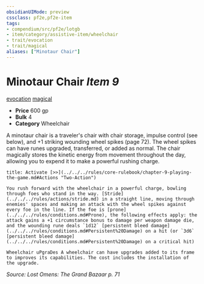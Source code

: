 ```yaml
---
obsidianUIMode: preview
cssclass: pf2e,pf2e-item
tags:
- compendium/src/pf2e/lotgb
- item/category/assistive-item/wheelchair
- trait/evocation
- trait/magical
aliases: ["Minotaur Chair"]
---
```

# Minotaur Chair *Item 9*  
[evocation](../../../rules/traits/evocation.md)  [magical](../../../rules/traits/magical.md)  

- **Price** 600 gp
- **Bulk** 4
- **Category** Wheelchair

A minotaur chair is a traveler's chair with chair storage, impulse control (see below), and +1 striking wounding wheel spikes (page 72). The wheel spikes can have runes upgraded, transferred, or added as normal. The chair magically stores the kinetic energy from movement throughout the day, allowing you to expend it to make a powerful rushing charge.

```ad-embed-ability
title: Activate [>>](../../../rules/core-rulebook/chapter-9-playing-the-game.md#Actions "Two-Action")

You rush forward with the wheelchair in a powerful charge, bowling through foes who stand in the way. [Stride](../../../rules/actions/stride.md) in a straight line, moving through enemies' spaces and making an attack with the wheel spikes against every foe in the line. If the foe is [prone](../../../rules/conditions.md#Prone), the following effects apply: the attack gains a +1 circumstance bonus to damage per weapon damage die, and the wounding rune deals `1d12` [persistent bleed damage](../../../rules/conditions.md#Persistent%20Damage) on a hit (or `3d6` [persistent bleed damage](../../../rules/conditions.md#Persistent%20Damage) on a critical hit)

Wheelchair uPgraDes A wheelchair can have upgrades added to its frame to improves its capabilities. The cost includes the installation of the upgrade.
```

*Source: Lost Omens: The Grand Bazaar p. 71*
